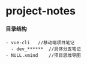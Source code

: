 # project-notes

#### 目录结构

```
- vue-cli	//移动端项目笔记
  - dev_******	//具体分支笔记
- NULL.xmind	//项目思维导图
```


